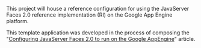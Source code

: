 This project will house a reference configuration for using the JavaServer Faces 2.0 reference implementation (RI) on the Google App Engine platform.

This template application was developed in the process of composing the "[Configuring JavaServer Faces 2.0 to run on the Google AppEngine](http://java.wildstartech.com/Java-Platform-Enterprise-Edition/JavaServer-Faces/sun-javaserver-faces-reference-implementation/configuring-jsf-20-to-run-on-the-google-appengine)" article.